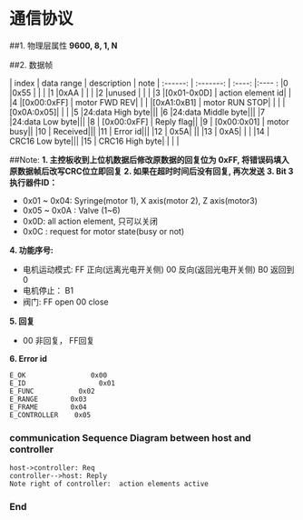 #  通信协议
##1. 物理层属性
**9600,  8,  1,  N**

##2.  数据帧

| index | data range  | description | note |
 :------: |    :-------: |  :----:  |:---- : 
|0               |0x55            |             |            |
|1               |0xAA             |            |            |
|2               |unused            |           |           |
|3           |[0x01-0x0D] |   action element id| |
|4           |[0x00:0xFF]  |       motor FWD REV|  |
|            |[0xA1:0xB1]    |     motor RUN STOP| |
|            |[0x0A:0x05]|      |      |
|5           |24:data High byte|||
|6           |24:data Middle byte|||
|7           |24:data Low byte|||
|8           | [0x00:0xFF]  |          Reply flag||
|9           | [0x00:0x01] |           motor busy||
|10          | Received|||
|11          |    Error id|||
|12          |   0x5A| ||
|13          |   0xA5| | |
|14          |  CRC16 Low byte|||
|15          |  CRC16 High byte| | | |

##Note:
**1. 主控板收到上位机数据后修改原数据的回复位为 0xFF, 将错误码填入原数据帧后改写CRC位立即回复**
**2. 如果在超时时间后没有回复, 再次发送**
**3. Bit 3执行器件ID：**
* 0x01 ~ 0x04: Syringe(motor 1), X axis(motor 2), Z axis(motor3)
* 0x05 ~ 0x0A : Valve (1~6)
* 0x0D: all action element, 只可以关闭
* 0x0C : request for motor state(busy or not)


 **4. 功能序号:**
 * 电机运动模式: FF 正向(远离光电开关侧) 00 反向(返回光电开关侧) B0  返回到0
 * 电机停止： B1
 * 阀门: FF open 00 close


 **5. 回复**
 * 00 非回复， FF回复


 **6. Error id**

 ```
 E_OK                0x00
 E_ID                  0x01
 E_FUNC           0x02
 E_RANGE        0x03
 E_FRAME        0x04
 E_CONTROLLER    0x05

 ```

 ### communication Sequence Diagram between host and controller

```seq
host->controller: Req
controller-->host: Reply
Note right of controller:  action elements active

```
### End
